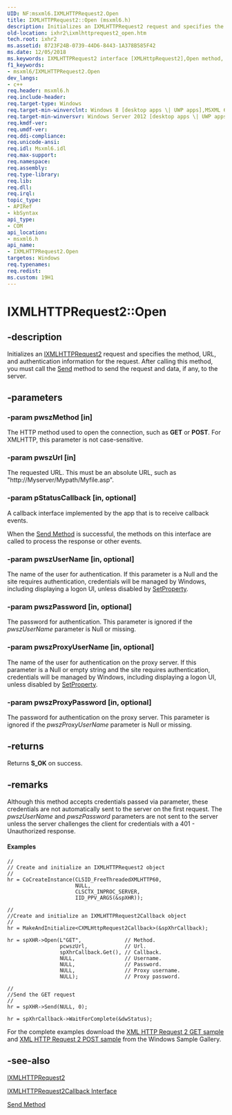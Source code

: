 ```yaml
---
UID: NF:msxml6.IXMLHTTPRequest2.Open
title: IXMLHTTPRequest2::Open (msxml6.h)
description: Initializes an IXMLHTTPRequest2 request and specifies the method, URL, and authentication information for the request. After calling this method, you must call the Send method to send the request and data, if any, to the server.
old-location: ixhr2\ixmlhttprequest2_open.htm
tech.root: ixhr2
ms.assetid: 8723F24B-0739-44D6-8443-1A378B585F42
ms.date: 12/05/2018
ms.keywords: IXMLHTTPRequest2 interface [XMLHttpRequest2],Open method, IXMLHTTPRequest2.Open, IXMLHTTPRequest2::Open, Open, Open method [XMLHttpRequest2], Open method [XMLHttpRequest2],IXMLHTTPRequest2 interface, ixhr2.ixmlhttprequest2_open, msxml6/IXMLHTTPRequest2::Open
f1_keywords:
- msxml6/IXMLHTTPRequest2.Open
dev_langs:
- c++
req.header: msxml6.h
req.include-header: 
req.target-type: Windows
req.target-min-winverclnt: Windows 8 [desktop apps \| UWP apps],MSXML 6.0 and later
req.target-min-winversvr: Windows Server 2012 [desktop apps \| UWP apps]
req.kmdf-ver: 
req.umdf-ver: 
req.ddi-compliance: 
req.unicode-ansi: 
req.idl: Msxml6.idl
req.max-support: 
req.namespace: 
req.assembly: 
req.type-library: 
req.lib: 
req.dll: 
req.irql: 
topic_type:
- APIRef
- kbSyntax
api_type:
- COM
api_location:
- msxml6.h
api_name:
- IXMLHTTPRequest2.Open
targetos: Windows
req.typenames: 
req.redist: 
ms.custom: 19H1
---
```


# IXMLHTTPRequest2::Open


## -description


Initializes an <a href="https://docs.microsoft.com/previous-versions/windows/desktop/api/msxml6/nn-msxml6-ixmlhttprequest2">IXMLHTTPRequest2</a> request and specifies the method, URL, and authentication information for the request.  After calling this method, you must call the <a href="https://docs.microsoft.com/previous-versions/windows/desktop/api/msxml6/nf-msxml6-ixmlhttprequest2-send">Send</a>  method to send the request and data, if any, to the server.


## -parameters




### -param pwszMethod [in]

The HTTP method used to open the connection, such as <b>GET</b> or <b>POST</b>. For XMLHTTP, this parameter is not case-sensitive.


### -param pwszUrl [in]

The requested URL. This must be an absolute URL, such as "http://Myserver/Mypath/Myfile.asp".


### -param pStatusCallback [in, optional]

A callback interface implemented by the app that is to receive callback events. 

When the <a href="https://docs.microsoft.com/previous-versions/windows/desktop/api/msxml6/nf-msxml6-ixmlhttprequest2-send">Send Method</a> is successful, the methods on this interface are called to process the response or other events. 


### -param pwszUserName [in, optional]

The name of the user for authentication. If this parameter is a Null and the site requires authentication, credentials will be managed by Windows, including displaying a logon UI, unless disabled by <a href="https://docs.microsoft.com/previous-versions/windows/desktop/api/msxml6/nf-msxml6-ixmlhttprequest2-setproperty">SetProperty</a>.


### -param pwszPassword [in, optional]

The password for authentication. This parameter is ignored if the <i>pwszUserName</i> parameter is Null or missing.


### -param pwszProxyUserName [in, optional]

The name of the user for authentication on the proxy server. If this parameter is a Null or empty string and the site requires authentication, credentials will be managed by Windows, including displaying a logon UI, unless disabled by <a href="https://docs.microsoft.com/previous-versions/windows/desktop/api/msxml6/nf-msxml6-ixmlhttprequest2-setproperty">SetProperty</a>.


### -param pwszProxyPassword [in, optional]

The password for authentication on the proxy server. This parameter is ignored if the <i>pwszProxyUserName</i> parameter is Null or missing.


## -returns



Returns <b>S_OK</b> on success.




## -remarks



Although this method accepts credentials passed via parameter, these credentials are not automatically sent to the server on the first request. The <i>pwszUserName</i> and <i>pwszPassword</i> parameters are not sent to the server unless the server challenges the client for credentials with a 401 - Unauthorized response.


#### Examples

<pre class="syntax" xml:space="preserve"><code>//
// Create and initialize an IXMLHTTPRequest2 object
//
hr = CoCreateInstance(CLSID_FreeThreadedXMLHTTP60,
                      NULL,
                      CLSCTX_INPROC_SERVER,
                      IID_PPV_ARGS(&amp;spXHR));

//
//Create and initialize an IXMLHTTPRequest2Callback object
//
hr = MakeAndInitialize&lt;CXMLHttpRequest2Callback&gt;(&amp;spXhrCallback);

hr = spXHR-&gt;Open(L"GET",              // Method.
                 pcwszUrl,            // Url.
                 spXhrCallback.Get(), // Callback.
                 NULL,                // Username.
                 NULL,                // Password.
                 NULL,                // Proxy username.
                 NULL);               // Proxy password.

//
//Send the GET request
//
hr = spXHR-&gt;Send(NULL, 0);

hr = spXhrCallback-&gt;WaitForComplete(&amp;dwStatus);</code></pre>
For the complete examples download the <a href="https://code.msdn.microsoft.com/windowsapps/site/search">XML HTTP Request 2 GET  sample</a> and  <a href="https://code.msdn.microsoft.com/windowsapps/site/search">XML HTTP Request 2 POST  sample</a> from the Windows Sample Gallery.




## -see-also




<a href="https://docs.microsoft.com/previous-versions/windows/desktop/api/msxml6/nn-msxml6-ixmlhttprequest2">IXMLHTTPRequest2</a>



<a href="https://docs.microsoft.com/previous-versions/windows/desktop/api/msxml6/nn-msxml6-ixmlhttprequest2callback">IXMLHTTPRequest2Callback Interface</a>



<a href="https://docs.microsoft.com/previous-versions/windows/desktop/api/msxml6/nf-msxml6-ixmlhttprequest2-send">Send Method</a>
 

 

